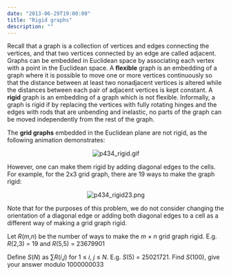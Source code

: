 ```yaml
---
date: "2013-06-29T19:00:00"
title: "Rigid graphs"
description: ""
---
```


<p>Recall that a graph is a collection of vertices and edges connecting the vertices, and that two vertices connected by an edge are called adjacent.
Graphs can be embedded in Euclidean space by associating each vertex with a point in the Euclidean space.
A <strong>flexible</strong> graph is an embedding of a graph where it is possible to move one or more vertices continuously so that the distance between at least two nonadjacent vertices is altered while the distances between each pair of adjacent vertices is kept constant.
A <strong>rigid</strong> graph is an embedding of a graph which is not flexible.
Informally, a graph is rigid if by replacing the vertices with fully rotating hinges and the edges with rods that are unbending and inelastic, no parts of the graph can be moved independently from the rest of the graph.
</p>
<p>The <strong>grid graphs</strong> embedded in the Euclidean plane are not rigid, as the following animation demonstrates:</p>
<div style="text-align:center;"><img alt="p434_rigid.gif" class="dark_img" src="/images/p434_rigid.gif"/></div>
<p>However, one can make them rigid by adding diagonal edges to the cells. For example, for the 2x3 grid graph, there are 19 ways to make the graph rigid:</p>
<div style="text-align:center;"><img alt="p434_rigid23.png" class="dark_img" src="/images/p434_rigid23.png"/></div>
<p>Note that for the purposes of this problem, we do not consider changing the orientation of a diagonal edge or adding both diagonal edges to a cell as a different way of making a grid graph rigid.
</p>
<p>Let <var>R</var>(<var>m</var>,<var>n</var>) be the number of ways to make the <var>m</var> × <var>n</var> grid graph rigid. 
E.g. <var>R</var>(2,3) = 19 and <var>R</var>(5,5) = 23679901
</p>
<p>Define <var>S</var>(<var>N</var>) as ∑<var>R</var>(<var>i</var>,<var>j</var>) for 1 ≤ <var>i</var>, <var>j</var> ≤ <var>N</var>.
E.g. <var>S</var>(5) = 25021721.
Find <var>S</var>(100), give your answer modulo 1000000033
</p>


